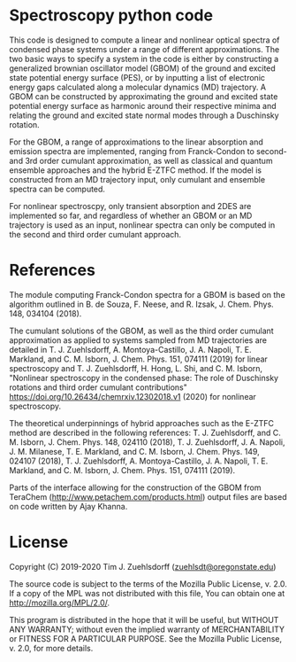 # Spectroscopy python code

This code is designed to compute a linear and nonlinear optical spectra of condensed phase systems under a 
range of different approximations. The two basic ways to specify a system in the code is either by constructing
a generalized brownian oscillator model (GBOM) of the ground and excited state potential energy surface (PES),
or by inputting a list of electronic energy gaps calculated along a molecular dynamics (MD) trajectory. A 
GBOM can be constructed by approximating the ground and excited state potential energy surface as harmonic around
their respective minima and relating the ground and excited state normal modes through a Duschinsky rotation. 

For the GBOM, a range of approximations to the linear absorption and emission spectra are implemented, ranging from
Franck-Condon to second- and 3rd order cumulant approximation, as well as classical and quantum ensemble approaches 
and the hybrid E-ZTFC method. If the model is constructed from an MD trajectory input, only cumulant and ensemble 
spectra can be computed. 

For nonlinear spectroscpy, only transient absorption and 2DES are implemented so far, and regardless of whether
an GBOM or an MD trajectory is used as an input, nonlinear spectra can only be computed in the second and third 
order cumulant approach. 

# References
The module computing Franck-Condon spectra for a GBOM is based on the algorithm outlined in 
B. de Souza, F. Neese, and R. Izsak, J. Chem. Phys. 148, 034104 (2018).

The cumulant solutions of the GBOM, as well as the third order cumulant approximation as applied to systems sampled
from MD trajectories are detailed in 
T. J. Zuehlsdorff, A. Montoya-Castillo, J. A. Napoli, T. E. Markland, and C. M. Isborn, J. Chem. Phys. 151, 074111 (2019)
for linear spectroscopy and 
T. J. Zuehlsdorff, H. Hong, L. Shi, and C. M. Isborn, "Nonlinear spectroscopy in the condensed phase: The role of Duschinsky 
rotations and third order cumulant contributions" https://doi.org/10.26434/chemrxiv.12302018.v1 (2020)
for nonlinear spectroscopy. 

The theoretical underpinnings of hybrid approaches such as the E-ZTFC method are described in the following 
references:
T. J. Zuehlsdorff, and C. M. Isborn, J. Chem. Phys. 148, 024110 (2018), 
T. J. Zuehlsdorff, J. A. Napoli, J. M. Milanese, T. E. Markland, and C. M. Isborn, J. Chem. Phys. 149, 024107 (2018), 
T. J. Zuehlsdorff, A. Montoya-Castillo, J. A. Napoli, T. E. Markland, and C. M. Isborn, J. Chem. Phys. 151, 074111 (2019).

Parts of the interface allowing for the construction of the GBOM from TeraChem (http://www.petachem.com/products.html) 
output files are based on code written by Ajay Khanna. 

# License
Copyright (C) 2019-2020 Tim J. Zuehlsdorff (zuehlsdt@oregonstate.edu)

The source code is subject to the terms of the Mozilla Public License, v. 2.0. If a copy of the MPL was not 
distributed with this file, You can obtain one at http://mozilla.org/MPL/2.0/.

This program is distributed in the hope that it will be useful, but WITHOUT ANY WARRANTY; without even the 
implied warranty of MERCHANTABILITY or FITNESS FOR A PARTICULAR PURPOSE. See the Mozilla Public License, v. 2.0, 
for more details.
